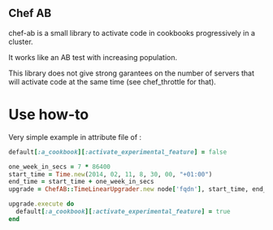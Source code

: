 Chef AB
-------

chef-ab is a small library to activate code in cookbooks progressively in a cluster.

It works like an AB test with increasing population.

This library does not give strong garantees on the number of servers that will activate code at the same time (see chef_throttle for that).

Use how-to
====

Very simple example in attribute file of :

```ruby
default[:a_cookbook][:activate_experimental_feature] = false

one_week_in_secs = 7 * 86400
start_time = Time.new(2014, 02, 11, 8, 30, 00, "+01:00")
end_time = start_time + one_week_in_secs
upgrade = ChefAB::TimeLinearUpgrader.new node['fqdn'], start_time, end_time

upgrade.execute do
  default[:a_cookbook][:activate_experimental_feature] = true
end
```
